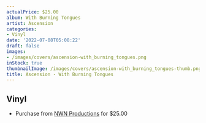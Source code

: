 ```yaml
---
actualPrice: $25.00
album: With Burning Tongues
artist: Ascension
categories:
- Vinyl
date: '2022-07-08T05:08:22'
draft: false
images:
- /images/covers/ascension-with_burning_tongues.png
inStock: true
thumbnailImage: /images/covers/ascension-with_burning_tongues-thumb.png
title: Ascension - With Burning Tongues
---
```


## Vinyl
* Purchase from [NWN Productions](http://shop.nwnprod.com/index.php?route=product/product&path=75&product_id=25181&sort=pd.name&order=ASC) for $25.00
